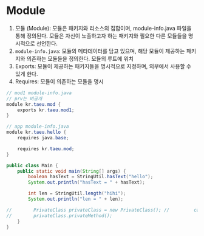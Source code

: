 # Module
1. 모듈 (Module): 모듈은 패키지와 리소스의 집합이며, module-info.java 파일을 통해 정의된다. 모듈은 자신이 노출하고자 하는 패키지와 필요한 다른 모듈들을 명시적으로 선언한다.
2. `module-info.java`: 모듈의 메타데이터를 담고 있으며, 해당 모듈이 제공하는 패키지와 의존하는 모듈들을 정의한다. 모듈의 루트에 위치
3. Exports: 모듈이 제공하는 패키지들을 명시적으로 지정하며, 외부에서 사용할 수 있게 한다.
4. Requires: 모듈이 의존하는 모듈을 명시

```java
// mod1 module-info.java
// prv는 비공개
module kr.taeu.mod {
    exports kr.taeu.mod1;
}
```
```java
// app module-info.java
module kr.taeu.hello {
    requires java.base;

    requires kr.taeu.mod;
}
```
```java
public class Main {
    public static void main(String[] args) {
        boolean hasText = StringUtil.hasText("hello");
        System.out.println("hasText = " + hasText);

        int len = StringUtil.length("hihi");
        System.out.println("len = " + len);

//        PrivateClass privateClass = new PrivateClass(); //         cannot find symbol
//        privateClass.privateMethod();
    }
}
```